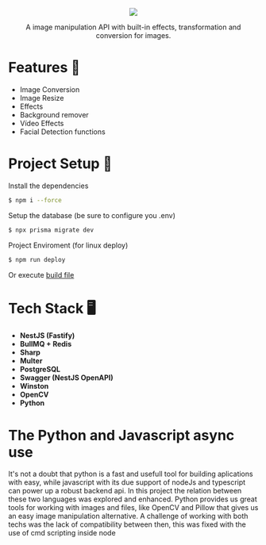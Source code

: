 <p align="center" text-align="center"><img src="https://github.com/user-attachments/assets/d6e13713-ae46-409f-b178-55163df23c02"/></p>
<p align="center" text-align="center">A image manipulation API with built-in effects, transformation and conversion for images.</p>

# Features 💫

- Image Conversion
- Image Resize
- Effects
- Background remover
- Vídeo Effects
- Facial Detection functions

# Project Setup 🚀


Install the dependencies 
```bash
$ npm i --force
```

Setup the database (be sure to configure you .env)
```bash 
$ npx prisma migrate dev
```

Project Enviroment (for linux deploy)
```bash
$ npm run deploy
```
Or execute [build file](buid.sh)

# Tech Stack 🖥️

- **NestJS (Fastify)**
- **BullMQ + Redis**
- **Sharp** 
- **Multer**
- **PostgreSQL** 
- **Swagger (NestJS OpenAPI)**
- **Winston**
- **OpenCV**
- **Python**

# The Python and Javascript async use

It's not a doubt that python is a fast and usefull tool for building aplications with easy, while javascript with its due support of nodeJs and typescript can power up a robust backend api. In this project the relation between these two languages was explored and enhanced. Python provides us great tools for working with images and files, like OpenCV and Pillow that gives us an easy image manipulation alternative. 
A challenge of working with both techs was the lack of compatibility between then, this was fixed with the use of cmd scripting inside node
